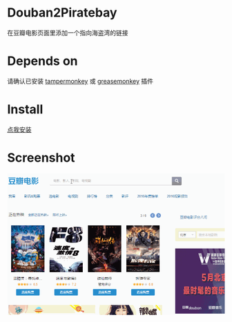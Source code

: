 # Douban2Piratebay
在豆瓣电影页面里添加一个指向海盗湾的链接 
# Depends on
请确认已安装 [tampermonkey](http://tampermonkey.net/) 或 [greasemonkey](http://www.greasespot.net/) 插件 
# Install
[点我安装](https://github.com/bitdust/Douban2Piratebay/raw/master/Douban2Piratebay.user.js) 
# Screenshot
![Screenshot](.\screenshot.gif)
